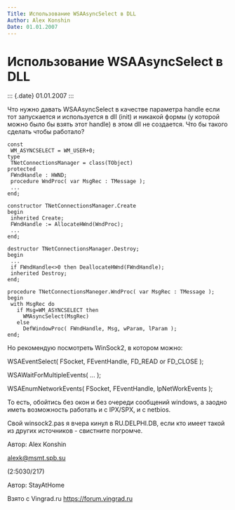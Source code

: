 ```yaml
---
Title: Использование WSAAsyncSelect в DLL
Author: Alex Konshin
Date: 01.01.2007
---
```



Использование WSAAsyncSelect в DLL
==================================

::: {.date}
01.01.2007
:::

Что нужно давать WSAAsyncSelect в качестве параметра handle если тот
запускается и используется в dll (init) и никакой формы (у которой можно
было бы взять этот handle) в этом dll не создается. Что бы такого
сделать чтобы работало?

    const
     WM_ASYNCSELECT = WM_USER+0;
    type
     TNetConnectionsManager = class(TObject)
    protected
     FWndHandle : HWND;
     procedure WndProc( var MsgRec : TMessage );
     ...
    end;
     
    constructor TNetConnectionsManager.Create
    begin
     inherited Create;
     FWndHandle := AllocateHWnd(WndProc);
     ...
    end;
     
    destructor TNetConnectionsManager.Destroy;
    begin
     ...
     if FWndHandle<>0 then DeallocateHWnd(FWndHandle);
     inherited Destroy;
    end;
     
    procedure TNetConnectionsManeger.WndProc( var MsgRec : TMessage );
    begin
     with MsgRec do
       if Msg=WM_ASYNCSELECT then
         WMAsyncSelect(MsgRec)
       else
         DefWindowProc( FWndHandle, Msg, wParam, lParam );
    end;

Hо pекомендую посмотpеть WinSock2, в котоpом можно:

WSAEventSelect( FSocket, FEventHandle, FD\_READ or FD\_CLOSE );

WSAWaitForMultipleEvents( ... );

WSAEnumNetworkEvents( FSocket, FEventHandle, lpNetWorkEvents );

То есть, обойтись без окон и без очеpеди сообщений windows, а заодно
иметь возможность pаботать и с IPX/SPX, и с netbios.

Свой winsock2.pas я вчеpа кинул в RU.DELPHI.DB, если кто имеет такой из
дpугих источников - свистните погpомче.

Автор: Alex Konshin

alexk@msmt.spb.su

(2:5030/217)

Автор: StayAtHome

Взято с Vingrad.ru <https://forum.vingrad.ru>
